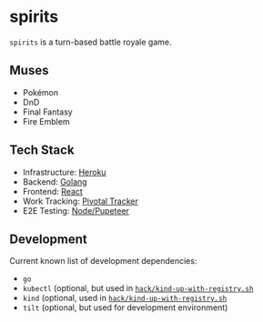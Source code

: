 # spirits

`spirits` is a turn-based battle royale game.

## Muses

* Pokémon
* DnD
* Final Fantasy
* Fire Emblem

## Tech Stack

* Infrastructure: [Heroku](https://oh-great-spirits.herokuapp.com/)
* Backend: [Golang](api)
* Frontend: [React](web)
* Work Tracking: [Pivotal Tracker](https://www.pivotaltracker.com/n/projects/2556075)
* E2E Testing: [Node/Pupeteer](test)

## Development

Current known list of development dependencies:
* `go`
* `kubectl` (optional, but used in [`hack/kind-up-with-registry.sh`](hack/kind-up-with-registry.sh)
* `kind` (optional, used in [`hack/kind-up-with-registry.sh`](hack/kind-up-with-registry.sh)
* `tilt` (optional, but used for development environment)
